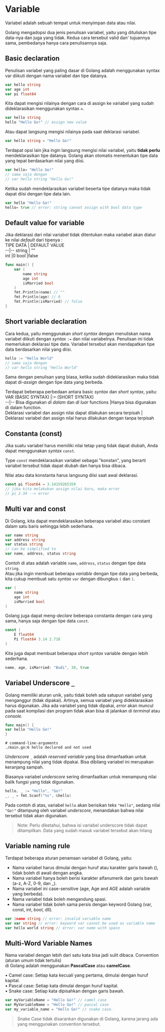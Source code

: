 # Variable
Variabel adalah sebuah tempat untuk menyimpan data atau nilai.  

Golang mengadopsi dua jenis penulisan variabel, yaitu yang dituliskan tipe data-nya dan juga yang tidak. Kedua cara tersebut valid dan' tujuannya sama, pembedanya hanya cara penulisannya saja.  

## Basic declaration  
Penulisan variabel yang paling dasar di Golang adalah menggunakan syntax var diikuti dengan nama variabel dan tipe datanya.  

```go
var hello string  
var age int  
var pi float64  
```

Kita dapat mengisi nilainya dengan cara di assign ke variabel yang sudah dideklarasikan menggunakan syntax `=`.

```go
var hello string  
hello "Hello Go!" // assign new value  
```

Atau dapat langsung mengisi nilainya pada saat deklarasi variabel.  

```go
var hello string = "Hello Go!"  
```

Terdapat opsi lain jika ingin langsung mengisi nilai variabel, yaitu **tidak perlu** mendeklarasikan tipe datanya. Golang akan otomatis menentukan tipe data yang tepat berdasarkan nilai yang diisi.  

```go
var hello= "Hello Go!"  
// sama saja dengan  
// var hello string "Hello Go!"  
```

Ketika sudah mendeklarasikan variabel beserta tipe datanya maka tidak dapat diisi dengan tipe data lain.  

```go
var hello "Hello Go!"  
hello= true // error: string cannot assign with bool data type  
```

## Default value for variable  
Jika deklarasi dari nilai variabel tidak ditentukan maka variabel akan diatur ke nilai *default* dari tipenya :  
TIPE DATA  | DEFAULT VALUE  
--|--
string  | ""  
int  |0
bool  |false  


```go
func main() {  
	var (
		name string  
		age int  
		isMarried bool  
	)
	fmt.Println(name) // ""  
	fmt.Println(age) // 0  
	fmt.Println(isMarried) // false  
}
```

## Short variable declaration  
Cara kedua, yaitu menggunakan *short syntax* dengan menuliskan nama variabel diikuti dengan *syntax* `:=` dan nilai variabelnya. Penulisan ini tidak memerlukan deklarasi tipe data. Variabel tersebut akan mendapatkan tipe data berdasarkan nilai yang diisi. 

```go
hello := "Hello World"  
// sama saja dengan  
// var hello string "Hello World" 
``` 

Sama dengan penulisan yang biasa, ketika sudah dideklarasikan maka tidak dapat di-*assign* dengan tipe data yang berbeda.  

Terdapat beberapa perbedaan antara basic *syntax* dan *short syntax*, yaitu:  
VAR (BASIC SYNTAX)  |:= (SHORT SYNTAX)  
--|--
Bisa digunakan *di dalam* dan *di luar* functions  |Hanya bisa digunakan di dalam function.  
Deklarasi variabel dan assign nilai dapat dilakukan secara terpisah | Deklarasi variabel dan assign nilai harus dilakukan dengan tanpa terpisah

## Constanta (const)  
Jika suatu variabel harus memiliki nilai tetap yang tidak dapat diubah, Anda dapat menggunakan *syntax* `const`.  

Type `const` mendeklarasikan variabel sebagai "konstan", yang berarti variabel tersebut tidak dapat diubah dan hanya bisa dibaca.  

Nilai atau data konstanta harus langsung diisi saat awal deklarasi.  

```go
const pi float64 = 3.14159265359  
// jika kita melakukan assign nilai baru, maka error  
// pi 2.34 --> error  
```

## Multi var and const  
Di Golang, kita dapat mendeklarasikan beberapa variabel atau constant dalam satu baris sehingga lebih sederhana.  

```go
var name string  
var address string  
var status string  
// can be simplified to  
var name, address, status string  
```

Contoh di atas adalah variable `name`, `address`, `status` dengan tipe data `string`.  
Atau jika ingin membuat beberapa *variable* dengan tipe data yang berbeda, kita cukup membuat satu *syntax* `var` dengan dibungkus `(` dan `)`.  

```go
var ( 
	name string  
	age int  
	isMarried bool
)
```

Golang juga dapat meng-*declare* beberapa constanta dengan cara yang sama, hanya saja dengan tipe data `const`.  

```go
const (  
	E float64  
	Pi float64 3.14 2.718  
)
```

Kita juga dapat membuat beberapa *short syntax* variable dengan lebih sederhana.  

```go
name, age, isMarried: "Budi", 30, true  
```

## Variabel Underscore  ` _ `
Golang memiliki aturan unik, yaitu tidak boleh ada satupun variabel yang menganggur (tidak dipakai). Artinya, semua variabel yang dideklarasikan harus digunakan. Jika ada variabel yang tidak dipakai, *error* akan muncul pada saat kompilasi dan program tidak akan bisa di jalankan di *terminal* atau *console*.  

```go
func main() {  
var hello "Hello Go!"  
}  
```
```Output
# command-line-arguments  
./main.go:6 hello declared and not used  
```

*Underscore* `_` adalah *reserved variable* yang bisa dimanfaatkan untuk menampung nilai yang tidak dipakai. Bisa dibilang variabel ini merupakan keranjang sampah.  

Biasanya variabel *underscore* sering dimanfaatkan untuk menampung nilai balik fungsi yang tidak digunakan.  
```go
hello, _ := "Hello", "Go!"  
_, _ = fmt.Scanf("%s", &hello)  
```

Pada contoh di atas, variabel `hello` akan berisikan teks `"Hello"`, sedang nilai `"Go!"` ditampung oleh variabel *underscore*, menandakan bahwa nilai tersebut tidak akan digunakan.  

>Note: Perlu diketahui, bahwa isi variabel underscore tidak dapat ditampilkan. Data yang sudah masuk variabel tersebut akan hilang  

## Variable naming rule  

Terdapat beberapa aturan penamaan variabel di Golang, yaitu:
* Nama variabel harus dimulai dengan huruf atau karakter garis bawah (), tidak boleh di awali dengan angka.
* Nama variabel hanya boleh berisi karakter alfanumerik dan garis bawah (a-z, A-Z, 0-9, dan _).
* Nama variabel ini case-sensitive (age, Age and AGE adalah variable yang berbeda).
* Nama variabel tidak boleh mengandung spasi.
* Nama variabel tidak boleh sama persis dengan keyword Golang (var, const, int, bool, dll).  

```go
var 1name string // error: invalid variable name  
var var string // error: keyword var cannot be used as variable name  
var hello world string // error: var name with space  
```

## Multi-Word Variable Names  

Nama variabel dengan lebih dari satu kata bisa jadi sulit dibaca. Convention (aturan umum tidak tertulis)  
di Golang adalah menggunakan **PascalCase** atau **camelCase**.  

• Camel case: Setiap kata kecuali yang pertama, dimulai dengan huruf kapital.  
• Pascal case: Setiap kata dimulai dengan huruf kapital.  
• Snake case: Setiap kata dipisahkan dengan garis bawah.  

```go
var myVariableName = "Hello Go!" // camel case  
var MyVariableName = "Hello Go!" // pascal case  
var my_variable_name = "Hello Go!" // snake case.  
```
>Snake Case tidak disarankan digunakan di Golang, karena jarang ada yang menggunakan convention tersebut. 
